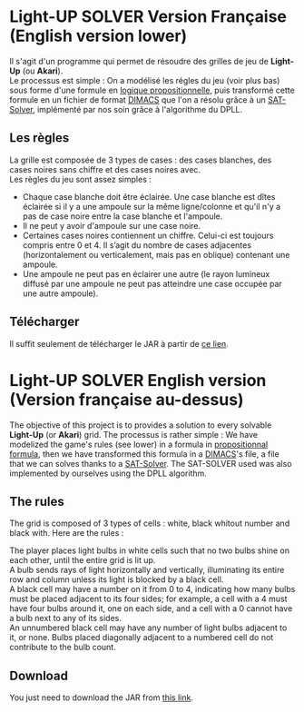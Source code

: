 # Light-UP SOLVER Version Française (English version lower)

Il s'agit d'un programme qui permet de résoudre des grilles de jeu de **Light-Up** (ou **Akari**).  
Le processus est simple : On a modélisé les régles du jeu (voir plus bas) sous forme d'une formule en [logique propositionnelle](https://fr.wikipedia.org/wiki/Formule_propositionnelle), puis transformé cette formule en un fichier de format [DIMACS](https://jix.github.io/varisat/manual/0.2.0/formats/dimacs.html) que l'on a résolu grâce à un [SAT-Solver](https://en.wikipedia.org/wiki/SAT_solver), implémenté par nos soin grâce à l'algorithme du DPLL.


## Les règles  
La grille est composée de 3 types de cases : des cases blanches, des cases noires sans chiffre et des cases noires avec.  
Les règles du jeu sont assez simples :  

- Chaque case blanche doit être éclairée. Une case blanche est dîtes éclairée si il y a une ampoule sur la même ligne/colonne et qu'il n'y a pas de case noire entre la case blanche et l'ampoule.
- Il ne peut y avoir d'ampoule sur une case noire.
- Certaines cases noires contiennent un chiffre. Celui-ci est toujours compris entre 0 et 4. Il s’agit du nombre de cases adjacentes (horizontalement ou verticalement, mais pas en oblique) contenant une ampoule.
- Une ampoule ne peut pas en éclairer une autre (le rayon lumineux diffusé par une ampoule ne peut pas atteindre une case occupée par une autre ampoule).  


## Télécharger
Il suffit seulement de télécharger le JAR à partir de [ce lien](https://mega.nz/file/QPMnkZzL#Rn1Yo4PHYkSw5Vlzo_gC9re9RTKLlVHgjXW7pgFQMSc).




# Light-UP SOLVER English version (Version française au-dessus)

The objective of this project is to provides a solution to every solvable **Light-Up** (or **Akari**) grid.
The processus is rather simple : We have modelized the game's rules (see lower) in a formula in [propositionnal formula](https://en.wikipedia.org/wiki/Propositional_formula), then we have transformed this formula in a [DIMACS](https://jix.github.io/varisat/manual/0.2.0/formats/dimacs.html)'s file, a file that we can solves thanks to a [SAT-Solver](https://en.wikipedia.org/wiki/SAT_solver). The SAT-SOLVER used was also implemented by ourselves using the DPLL algorithm.


## The rules
The grid is composed of 3 types of cells : white, black whitout number and black with.
Here are the rules : 

The player places light bulbs in white cells such that no two bulbs shine on each other, until the entire grid is lit up.  
A bulb sends rays of light horizontally and vertically, illuminating its entire row and column unless its light is blocked by a black cell.  
A black cell may have a number on it from 0 to 4, indicating how many bulbs must be placed adjacent to its four sides; for example, a cell with a 4 must have four bulbs around it, one on each side, and a cell with a 0 cannot have a bulb next to any of its sides.  
An unnumbered black cell may have any number of light bulbs adjacent to it, or none. Bulbs placed diagonally adjacent to a numbered cell do not contribute to the bulb count.


## Download
You just need to download the JAR from [this link](https://mega.nz/file/QPMnkZzL#Rn1Yo4PHYkSw5Vlzo_gC9re9RTKLlVHgjXW7pgFQMSc). 
